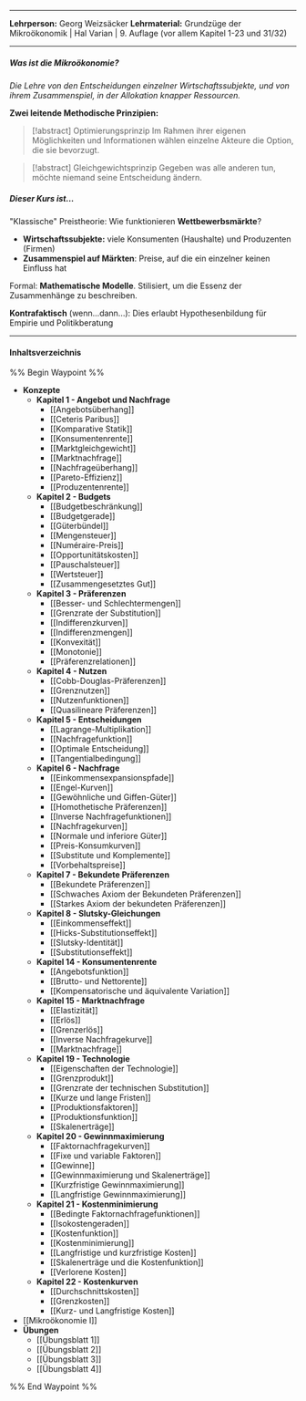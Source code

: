 ***
**Lehrperson:** Georg Weizsäcker
**Lehrmaterial:** Grundzüge der Mikroökonomik | Hal Varian | 9. Auflage (vor allem Kapitel 1-23 und 31/32)
***
##### Was ist die Mikroökonomie?
*Die Lehre von den Entscheidungen einzelner Wirtschaftssubjekte, und von ihrem Zusammenspiel, in der Allokation knapper Ressourcen.*

**Zwei leitende Methodische Prinzipien:**

> [!abstract] Optimierungsprinzip 
> Im Rahmen ihrer eigenen Möglichkeiten und Informationen wählen einzelne Akteure die Option, die sie bevorzugt.

 > [!abstract] Gleichgewichtsprinzip 
> Gegeben was alle anderen tun, möchte niemand seine Entscheidung ändern.

##### Dieser Kurs ist...
"Klassische" Preistheorie: Wie funktionieren **Wettbewerbsmärkte**?
- **Wirtschaftssubjekte:** viele Konsumenten (Haushalte) und Produzenten (Firmen)
- **Zusammenspiel auf Märkten**: Preise, auf die ein einzelner keinen Einfluss hat

Formal: **Mathematische Modelle**. Stilisiert, um die Essenz der Zusammenhänge zu beschreiben.

**Kontrafaktisch** (wenn...dann...): Dies erlaubt Hypothesenbildung für Empirie und Politikberatung

***
#### Inhaltsverzeichnis

%% Begin Waypoint %%
- **Konzepte**
	- **Kapitel 1 - Angebot und Nachfrage**
		- [[Angebotsüberhang]]
		- [[Ceteris Paribus]]
		- [[Komparative Statik]]
		- [[Konsumentenrente]]
		- [[Marktgleichgewicht]]
		- [[Marktnachfrage]]
		- [[Nachfrageüberhang]]
		- [[Pareto-Effizienz]]
		- [[Produzentenrente]]
	- **Kapitel 2 - Budgets**
		- [[Budgetbeschränkung]]
		- [[Budgetgerade]]
		- [[Güterbündel]]
		- [[Mengensteuer]]
		- [[Numéraire-Preis]]
		- [[Opportunitätskosten]]
		- [[Pauschalsteuer]]
		- [[Wertsteuer]]
		- [[Zusammengesetztes Gut]]
	- **Kapitel 3 - Präferenzen**
		- [[Besser- und Schlechtermengen]]
		- [[Grenzrate der Substitution]]
		- [[Indifferenzkurven]]
		- [[Indifferenzmengen]]
		- [[Konvexität]]
		- [[Monotonie]]
		- [[Präferenzrelationen]]
	- **Kapitel 4 - Nutzen**
		- [[Cobb-Douglas-Präferenzen]]
		- [[Grenznutzen]]
		- [[Nutzenfunktionen]]
		- [[Quasilineare Präferenzen]]
	- **Kapitel 5 - Entscheidungen**
		- [[Lagrange-Multiplikation]]
		- [[Nachfragefunktion]]
		- [[Optimale Entscheidung]]
		- [[Tangentialbedingung]]
	- **Kapitel 6 - Nachfrage**
		- [[Einkommensexpansionspfade]]
		- [[Engel-Kurven]]
		- [[Gewöhnliche und Giffen-Güter]]
		- [[Homothetische Präferenzen]]
		- [[Inverse Nachfragefunktionen]]
		- [[Nachfragekurven]]
		- [[Normale und inferiore Güter]]
		- [[Preis-Konsumkurven]]
		- [[Substitute und Komplemente]]
		- [[Vorbehaltspreise]]
	- **Kapitel 7 - Bekundete Präferenzen**
		- [[Bekundete Präferenzen]]
		- [[Schwaches Axiom der Bekundeten Präferenzen]]
		- [[Starkes Axiom der bekundeten Präferenzen]]
	- **Kapitel 8 - Slutsky-Gleichungen**
		- [[Einkommenseffekt]]
		- [[Hicks-Substitutionseffekt]]
		- [[Slutsky-Identität]]
		- [[Substitutionseffekt]]
	- **Kapitel 14 - Konsumentenrente**
		- [[Angebotsfunktion]]
		- [[Brutto- und Nettorente]]
		- [[Kompensatorische und äquivalente Variation]]
	- **Kapitel 15 - Marktnachfrage**
		- [[Elastizität]]
		- [[Erlös]]
		- [[Grenzerlös]]
		- [[Inverse Nachfragekurve]]
		- [[Marktnachfrage]]
	- **Kapitel 19 - Technologie**
		- [[Eigenschaften der Technologie]]
		- [[Grenzprodukt]]
		- [[Grenzrate der technischen Substitution]]
		- [[Kurze und lange Fristen]]
		- [[Produktionsfaktoren]]
		- [[Produktionsfunktion]]
		- [[Skalenerträge]]
	- **Kapitel 20 - Gewinnmaximierung**
		- [[Faktornachfragekurven]]
		- [[Fixe und variable Faktoren]]
		- [[Gewinne]]
		- [[Gewinnmaximierung und Skalenerträge]]
		- [[Kurzfristige Gewinnmaximierung]]
		- [[Langfristige Gewinnmaximierung]]
	- **Kapitel 21 - Kostenminimierung**
		- [[Bedingte Faktornachfragefunktionen]]
		- [[Isokostengeraden]]
		- [[Kostenfunktion]]
		- [[Kostenminimierung]]
		- [[Langfristige und kurzfristige Kosten]]
		- [[Skalenerträge und die Kostenfunktion]]
		- [[Verlorene Kosten]]
	- **Kapitel 22 - Kostenkurven**
		- [[Durchschnittskosten]]
		- [[Grenzkosten]]
		- [[Kurz- und Langfristige Kosten]]
- [[Mikroökonomie I]]
- **Übungen**
	- [[Übungsblatt 1]]
	- [[Übungsblatt 2]]
	- [[Übungsblatt 3]]
	- [[Übungsblatt 4]]

%% End Waypoint %%